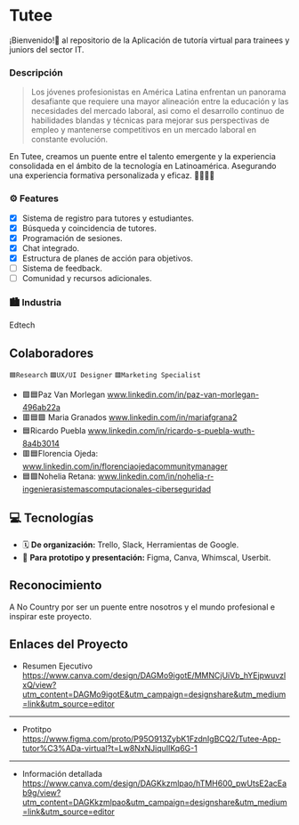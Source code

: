 # Tutee 
¡Bienvenido!👋 al repositorio de la Aplicación de tutoría virtual para trainees y juniors del sector IT.

### Descripción
> Los jóvenes profesionistas en América Latina enfrentan un panorama desafiante que requiere una mayor alineación entre la educación y las necesidades del mercado laboral, asi como el desarrollo continuo de habilidades blandas y técnicas para mejorar sus perspectivas de empleo y mantenerse competitivos en un mercado laboral en constante evolución.

En Tutee, creamos un puente entre el talento emergente y la experiencia consolidada en el ámbito de la tecnología en Latinoamérica.
Asegurando una experiencia formativa personalizada y eficaz. 
👩‍💻👨‍💻

### ⚙️ Features
- [x] Sistema de registro para tutores y estudiantes.
- [x] Búsqueda y coincidencia de tutores.
- [x] Programación de sesiones.
- [x] Chat integrado.
- [x] Estructura de planes de acción para objetivos.
- [ ] Sistema de feedback.
- [ ] Comunidad y recursos adicionales.

### 🏙️ Industria 
Edtech 

##  Colaboradores
`🟦Research`  `🟪UX/UI Designer`  `🟥Marketing Specialist`
+ 🟪🟦Paz Van Morlegan www.linkedin.com/in/paz-van-morlegan-496ab22a
+ 🟥🟦🟪 Maria Granados www.linkedin.com/in/mariafgrana2
+ 🟦Ricardo Puebla www.linkedin.com/in/ricardo-s-puebla-wuth-8a4b3014
+ 🟥🟦Florencia Ojeda: www.linkedin.com/in/florenciaojedacommunitymanager
+ 🟦🟪Nohelia Retana: www.linkedin.com/in/nohelia-r-ingenierasistemascomputacionales-ciberseguridad

## 💻 Tecnologías
+ 🗓️ **De organización:** Trello, Slack, Herramientas de Google.
+ 🎨 **Para prototipo y presentación:** Figma, Canva, Whimscal, Userbit.

## Reconocimiento
A No Country por ser un puente entre nosotros y el mundo profesional e inspirar este proyecto.

## Enlaces del Proyecto
+ Resumen Ejecutivo
https://www.canva.com/design/DAGMo9igotE/MMNCjUiVb_hYEjpwuvzlxQ/view?utm_content=DAGMo9igotE&utm_campaign=designshare&utm_medium=link&utm_source=editor
---
+ Protitpo
https://www.figma.com/proto/P95O913ZybK1FzdnIgBCQ2/Tutee-App-tutor%C3%ADa-virtual?t=Lw8NxNJiquIlKq6G-1
---
+ Información detallada
https://www.canva.com/design/DAGKkzmlpao/hTMH600_pwUtsE2acEab9g/view?utm_content=DAGKkzmlpao&utm_campaign=designshare&utm_medium=link&utm_source=editor
